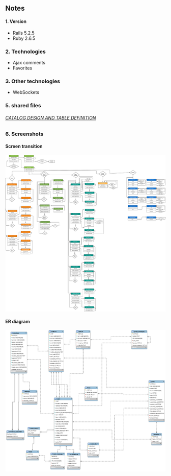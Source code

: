 ## Notes

#### 1. Version
  - Rails 5.2.5
  - Ruby 2.6.5
  
### 2. Technologies
  - Ajax comments
  - Favorites
  
### 3. Other technologies
  - WebSockets

### 5. shared files
  ###### [CATALOG DESIGN AND TABLE DEFINITION](https://docs.google.com/spreadsheets/d/11kvptQy_YhfZyh2LUTB9hzUpy8cjNbjusj1xo3lgPOs/edit?usp=sharing)


### 6. Screenshots
  #### Screen transition
  [![image](Entity%20Relationship%20Diagram.png)](https://drive.google.com/file/d/1lVnhngds6HKnRhzgEaaC3AAHC3_IojAk/view?usp=sharing)


  #### ER diagram
  [![image](ER.png)](https://drive.google.com/file/d/1GF0tYVWQ_nu0jWpgYCEBut3J2sZ5d23G/view?usp=sharing)
    